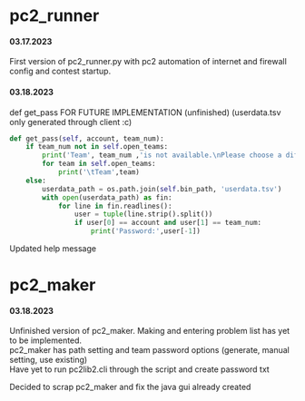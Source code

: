 # pc2_runner

#### 03.17.2023 

First version of pc2_runner.py with pc2 automation of internet and firewall config and contest startup.

#### 03.18.2023 

def get_pass FOR FUTURE IMPLEMENTATION (unfinished) (userdata.tsv only generated through client :c)

```python
def get_pass(self, account, team_num):
    if team_num not in self.open_teams:
        print('Team', team_num ,'is not available.\nPlease choose a different team:')
        for team in self.open_teams:
            print('\tTeam',team) 
    else:
        userdata_path = os.path.join(self.bin_path, 'userdata.tsv')
        with open(userdata_path) as fin:
            for line in fin.readlines():
                user = tuple(line.strip().split())
                if user[0] == account and user[1] == team_num:
                    print('Password:',user[-1])
```

Updated help message

# pc2_maker

#### 03.18.2023

Unfinished version of pc2_maker. Making and entering problem list has yet to be implemented.<br>
pc2_maker has path setting and team password options (generate, manual setting, use existing)<br>
Have yet to run pc2lib2.cli through the script and create password txt

Decided to scrap pc2_maker and fix the java gui already created